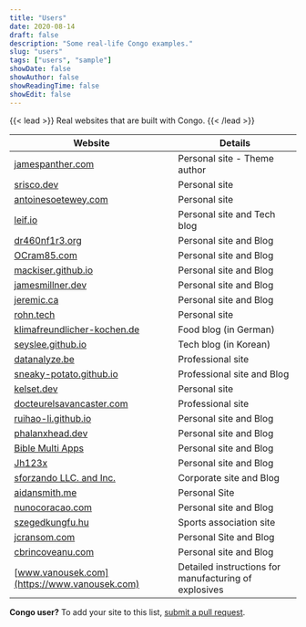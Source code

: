 ```yaml
---
title: "Users"
date: 2020-08-14
draft: false
description: "Some real-life Congo examples."
slug: "users"
tags: ["users", "sample"]
showDate: false
showAuthor: false
showReadingTime: false
showEdit: false
---
```


{{< lead >}}
Real websites that are built with Congo.
{{< /lead >}}

| Website                                                                | Details                                               |
| ---------------------------------------------------------------------- | ----------------------------------------------------- |
| [jamespanther.com](https://jamespanther.com)                           | Personal site - Theme author                          |
| [srisco.dev](https://srisco.dev)                                       | Personal site                                         |
| [antoinesoetewey.com](https://antoinesoetewey.com/)                    | Personal site                                         |
| [leif.io](https://leif.io/)                                            | Personal site and Tech blog                           |
| [dr460nf1r3.org](https://dr460nf1r3.org/)                              | Personal site and Blog                                |
| [OCram85.com](https://ocram85.com)                                     | Personal site and Blog                                |
| [mackiser.github.io](https://mackiser.github.io)                       | Personal site and Blog                                |
| [jamesmillner.dev](https://jamesmillner.dev)                           | Personal site and Blog                                |
| [jeremic.ca](https://jeremic.ca)                                       | Personal site and Blog                                |
| [rohn.tech](https://rohn.tech)                                         | Personal site                                         |
| [klimafreundlicher-kochen.de](https://www.klimafreundlicher-kochen.de) | Food blog (in German)                                 |
| [seyslee.github.io](https://seyslee.github.io)                         | Tech blog (in Korean)                                 |
| [datanalyze.be](https://datanalyze.be/)                                | Professional site                                     |
| [sneaky-potato.github.io](https://sneaky-potato.github.io/)            | Professional site and Blog                            |
| [kelset.dev](https://kelset.dev)                                       | Personal site                                         |
| [docteurelsavancaster.com](https://docteurelsavancaster.com/)          | Professional site                                     |
| [ruihao-li.github.io](https://ruihao-li.github.io/)                    | Personal site and Blog                                |
| [phalanxhead.dev](https://phalanxhead.dev)                             | Personal site and Blog                                |
| [Bible Multi Apps](https://hotlittlewhitedog.gitlab.io/biblemulti)     | Personal site and Blog                                |
| [Jh123x](https://jh123x.com/)                                          | Personal site and Blog                                |
| [sforzando LLC. and Inc.](https://sfz.dev/)                            | Corporate site and Blog                               |
| [aidansmith.me](https://aidansmith.me/)                                | Personal Site                                         |
| [nunocoracao.com](https://nunocoracao.com)                             | Personal site and Blog                                |
| [szegedkungfu.hu](https://balance-se.github.io/)                       | Sports association site                               |
| [jcransom.com](https://www.jcransom.com/)                              | Personal Site and Blog                                |
| [cbrincoveanu.com](https://www.cbrincoveanu.com/)                      | Personal site and Blog                                |
| [www.vanousek.com](https://www.vanousek.com)                           | Detailed instructions for manufacturing of explosives |

**Congo user?** To add your site to this list, [submit a pull request](https://github.com/jpanther/congo/blob/dev/exampleSite/content/users.md).
